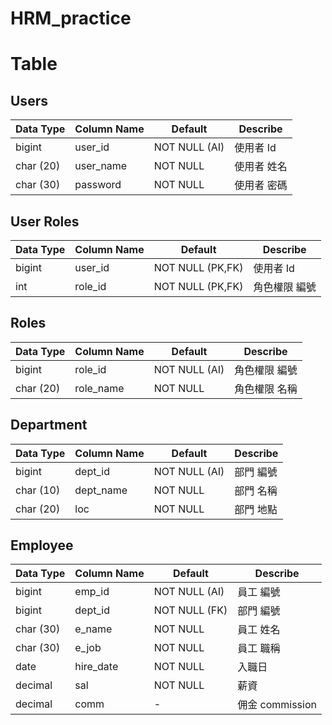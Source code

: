 # HRM_practice
# Table
## Users

| Data Type | Column Name | Default       | Describe |
|-----------|-------------|---------------|----------|
| bigint    | user_id     | NOT NULL (AI) | 使用者 Id   |
| char (20) | user_name   | NOT NULL      | 使用者 姓名   |
| char (30) | password    | NOT NULL      | 使用者 密碼   |

## User Roles

| Data Type | Column Name | Default          | Describe |
|-----------|-------------|------------------|----------|
| bigint    | user_id     | NOT NULL (PK,FK) | 使用者 Id   |
| int       | role_id     | NOT NULL (PK,FK) | 角色權限 編號  |


## Roles

| Data Type | Column Name | Default       | Describe |
|-----------|-------------|---------------|----------|
| bigint    | role_id     | NOT NULL (AI) | 角色權限 編號  |
| char (20) | role_name   | NOT NULL      | 角色權限 名稱  |

## Department

| Data Type | Column Name | Default       | Describe |
|-----------|-------------|---------------|----------|
| bigint    | dept_id     | NOT NULL (AI) | 部門 編號    |
| char (10) | dept_name   | NOT NULL      | 部門 名稱    |
| char (20) | loc         | NOT NULL      | 部門 地點    |

## Employee

| Data Type | Column Name | Default       | Describe      |
|-----------|-------------|---------------|---------------|
| bigint    | emp_id      | NOT NULL (AI) | 員工 編號         |
| bigint    | dept_id     | NOT NULL (FK) | 部門 編號         |
| char (30) | e_name      | NOT NULL      | 員工 姓名         |
| char (30) | e_job       | NOT NULL      | 員工 職稱         |
| date      | hire_date   | NOT NULL      | 入職日           |
| decimal   | sal         | NOT NULL      | 薪資            |
| decimal   | comm        | -             | 佣金 commission |

 
